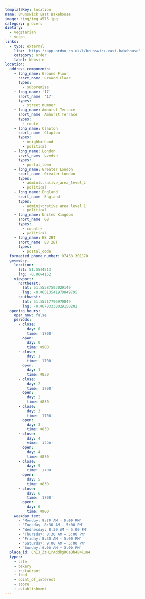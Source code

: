 ```yaml
---
templateKey: location
name: Brunswick East Bakehouse
image: /img/img_8575.jpg
category: grocers
dietary:
  - vegetarian
  - vegan
links:
  - type: external
    link: 'https://app.ordoo.co.uk/t/brunswick-east-bakehouse'
    category: order
    label: Website
location:
  address_components:
    - long_name: Ground Floor
      short_name: Ground Floor
      types:
        - subpremise
    - long_name: '17'
      short_name: '17'
      types:
        - street_number
    - long_name: Amhurst Terrace
      short_name: Amhurst Terrace
      types:
        - route
    - long_name: Clapton
      short_name: Clapton
      types:
        - neighborhood
        - political
    - long_name: London
      short_name: London
      types:
        - postal_town
    - long_name: Greater London
      short_name: Greater London
      types:
        - administrative_area_level_2
        - political
    - long_name: England
      short_name: England
      types:
        - administrative_area_level_1
        - political
    - long_name: United Kingdom
      short_name: GB
      types:
        - country
        - political
    - long_name: E8 2BT
      short_name: E8 2BT
      types:
        - postal_code
  formatted_phone_number: 07458 301370
  geometry:
    location:
      lat: 51.5544513
      lng: -0.0664152
    viewport:
      northeast:
        lat: 51.55587593029149
        lng: -0.06513541970849795
      southwest:
        lat: 51.55317796970849
        lng: -0.06783338029150202
  opening_hours:
    open_now: false
    periods:
      - close:
          day: 0
          time: '1700'
        open:
          day: 0
          time: 0900
      - close:
          day: 1
          time: '1700'
        open:
          day: 1
          time: 0830
      - close:
          day: 2
          time: '1700'
        open:
          day: 2
          time: 0830
      - close:
          day: 3
          time: '1700'
        open:
          day: 3
          time: 0830
      - close:
          day: 4
          time: '1700'
        open:
          day: 4
          time: 0830
      - close:
          day: 5
          time: '1700'
        open:
          day: 5
          time: 0830
      - close:
          day: 6
          time: '1700'
        open:
          day: 6
          time: 0900
    weekday_text:
      - 'Monday: 8:30 AM – 5:00 PM'
      - 'Tuesday: 8:30 AM – 5:00 PM'
      - 'Wednesday: 8:30 AM – 5:00 PM'
      - 'Thursday: 8:30 AM – 5:00 PM'
      - 'Friday: 8:30 AM – 5:00 PM'
      - 'Saturday: 9:00 AM – 5:00 PM'
      - 'Sunday: 9:00 AM – 5:00 PM'
  place_id: ChIJ_ZtH1rAddkgROaQh4B4Run4
  types:
    - cafe
    - bakery
    - restaurant
    - food
    - point_of_interest
    - store
    - establishment
---
```

